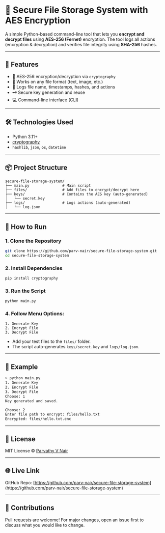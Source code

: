 # 🔐 Secure File Storage System with AES Encryption

A simple Python-based command-line tool that lets you **encrypt and decrypt files** using **AES-256 (Fernet)** encryption. The tool logs all actions (encryption & decryption) and verifies file integrity using **SHA-256** hashes.


---

## 🚀 Features

- 🔐 AES-256 encryption/decryption via `cryptography`
- 📁 Works on any file format (text, image, etc.)
- 🧾 Logs file name, timestamps, hashes, and actions
- 🗝️ Secure key generation and reuse
- 💻 Command-line interface (CLI)



---

## 🛠️ Technologies Used

- Python 3.11+
- [cryptography](https://pypi.org/project/cryptography/)
- `hashlib`, `json`, `os`, `datetime`

---

## 📦 Project Structure

```
secure-file-storage-system/
├── main.py               # Main script
├── files/                # Add files to encrypt/decrypt here
├── keys/                 # Contains the AES key (auto-generated)
│   └── secret.key
├── logs/                 # Logs actions (auto-generated)
│   └── log.json
```

---

## 🧪 How to Run

### 1. Clone the Repository
```bash
git clone https://github.com/parv-nair/secure-file-storage-system.git
cd secure-file-storage-system
```

### 2. Install Dependencies
```bash
pip install cryptography
```

### 3. Run the Script
```bash
python main.py
```

### 4. Follow Menu Options:
```
1. Generate Key
2. Encrypt File
3. Decrypt File
```

- Add your test files to the `files/` folder.
- The script auto-generates `keys/secret.key` and `logs/log.json`.

---

## 📝 Example

```bash
> python main.py
1. Generate Key
2. Encrypt File
3. Decrypt File
Choose: 1
Key generated and saved.

Choose: 2
Enter file path to encrypt: files/hello.txt
Encrypted: files/hello.txt.enc
```

---

## 📜 License

MIT License © [Parvathy V Nair](https://github.com/parv-nair)

---

## 🌐 Live Link

GitHub Repo: [https://github.com/parv-nair/secure-file-storage-system](https://github.com/parv-nair/secure-file-storage-system)

---

## 🙌 Contributions

Pull requests are welcome! For major changes, open an issue first to discuss what you would like to change.
